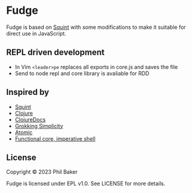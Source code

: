 # Fudge

Fudge is based on [Squint](https://github.com/squint-cljs/squint) with some modifications
to make it suitable for direct use in JavaScript. 

## REPL driven development
- In Vim `<leader>pe` replaces all exports in core.js and saves the file
- Send to node repl and core library is avaliable for RDD

## Inspired by
- [Squint](https://github.com/squint-cljs/squint)
- [Clojure](https://github.com/clojure/clojure)
- [ClojureDocs](https://clojuredocs.org)
- [Grokking Simplicity](https://www.manning.com/books/grokking-simplicity)
- [Atomic](https://github.com/mlanza/atomic)
- [Functional core, imperative shell](https://www.destroyallsoftware.com/screencasts/catalog/functional-core-imperative-shell)

## License

Copyright © 2023 Phil Baker

Fudge is licensed under EPL v1.0. See LICENSE for more details.
